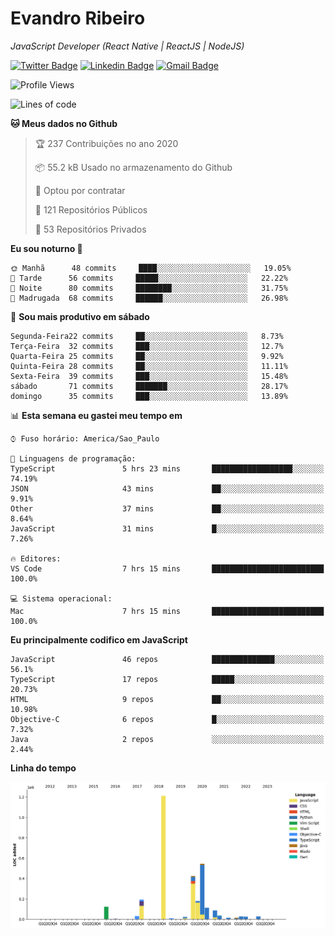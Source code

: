 # Evandro **Ribeiro**

*JavaScript Developer (React Native | ReactJS | NodeJS)*

[![Twitter Badge](https://img.shields.io/badge/-@ribeiroevandro-201B2D?style=flat-square&labelColor=201B2D&logo=twitter&logoColor=white&link=https://twitter.com/ribeiroevandro)](https://twitter.com/ribeiroevandro) 
[![Linkedin Badge](https://img.shields.io/badge/-Evandro%20Ribeiro-201B2D?style=flat-square&logo=Linkedin&logoColor=white&link=https://www.linkedin.com/in/ribeiroevandro)](https://www.linkedin.com/in/ribeiroevandro) 
[![Gmail Badge](https://img.shields.io/badge/-oi@ribeiroevandro.com.br-201B2D?style=flat-square&logo=Gmail&logoColor=white&link=mailto:oi@ribeiroevandro.com.br)](mailto:oi@ribeiroevandro.com.br)


<!--START_SECTION:waka-->
![Profile Views](http://img.shields.io/badge/Visualizac%C3%B5es%20do%20perfil-40-blue)

![Lines of code](https://img.shields.io/badge/Desde%20o%20Hello%20World%20eu%20escrevi-11.7%20million%20linhas%20de%20c%C3%B3digo-blue)

**🐱 Meus dados no Github** 

> 🏆 237 Contribuições no ano 2020
 > 
> 📦 55.2 kB Usado no armazenamento do Github 
 > 
> 💼 Optou por contratar
 > 
> 📜 121 Repositórios Públicos
 > 
> 🔑 53 Repositórios Privados 

**Eu sou noturno 🦉** 

```text
🌞 Manhã      48 commits     ████░░░░░░░░░░░░░░░░░░░░░   19.05% 
🌆 Tarde      56 commits     █████░░░░░░░░░░░░░░░░░░░░   22.22% 
🌃 Noite      80 commits     ████████░░░░░░░░░░░░░░░░░   31.75% 
🌙 Madrugada  68 commits     ██████░░░░░░░░░░░░░░░░░░░   26.98%

```
📅 **Sou mais produtivo em sábado** 

```text
Segunda-Feira22 commits     ██░░░░░░░░░░░░░░░░░░░░░░░   8.73% 
Terça-Feira  32 commits     ███░░░░░░░░░░░░░░░░░░░░░░   12.7% 
Quarta-Feira 25 commits     ██░░░░░░░░░░░░░░░░░░░░░░░   9.92% 
Quinta-Feira 28 commits     ██░░░░░░░░░░░░░░░░░░░░░░░   11.11% 
Sexta-Feira  39 commits     ███░░░░░░░░░░░░░░░░░░░░░░   15.48% 
sábado       71 commits     ███████░░░░░░░░░░░░░░░░░░   28.17% 
domingo      35 commits     ███░░░░░░░░░░░░░░░░░░░░░░   13.89%

```


📊 **Esta semana eu gastei meu tempo em** 

```text
⌚︎ Fuso horário: America/Sao_Paulo

💬 Linguagens de programação: 
TypeScript               5 hrs 23 mins       ██████████████████░░░░░░░   74.19% 
JSON                     43 mins             ██░░░░░░░░░░░░░░░░░░░░░░░   9.91% 
Other                    37 mins             ██░░░░░░░░░░░░░░░░░░░░░░░   8.64% 
JavaScript               31 mins             █░░░░░░░░░░░░░░░░░░░░░░░░   7.26%

🔥 Editores: 
VS Code                  7 hrs 15 mins       █████████████████████████   100.0%

💻 Sistema operacional: 
Mac                      7 hrs 15 mins       █████████████████████████   100.0%

```

**Eu principalmente codifico em JavaScript** 

```text
JavaScript               46 repos            ██████████████░░░░░░░░░░░   56.1% 
TypeScript               17 repos            █████░░░░░░░░░░░░░░░░░░░░   20.73% 
HTML                     9 repos             ██░░░░░░░░░░░░░░░░░░░░░░░   10.98% 
Objective-C              6 repos             █░░░░░░░░░░░░░░░░░░░░░░░░   7.32% 
Java                     2 repos             ░░░░░░░░░░░░░░░░░░░░░░░░░   2.44%

```


**Linha do tempo**

![Chart not found](https://github.com/ribeiroevandro/ribeiroevandro/blob/master/charts/bar_graph.png) 


<!--END_SECTION:waka-->
